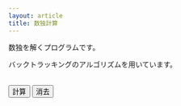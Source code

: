 ```yaml
---
layout: article
title: 数独計算
---
```


数独を解くプログラムです。

バックトラッキングのアルゴリズムを用いています。

<link rel="stylesheet" href="sudoku.css">

<table id="sudoku_table"></table>
<script src="create_table.js"></script>

<p>
    <div class="btn">
        <input type="button" id="run" value="計算">
        <input type="button" id="clear" value="消去">
    </div>
</p>

<script src="sudoku.js"></script>